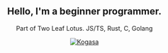 <div align="center">
  <h2>Hello, I'm a beginner programmer.</h2>
  <p>Part of Two Leaf Lotus. JS/TS, Rust, C, Golang</p>
  <a href="https://github.com/kogasacord" target="_blank" data-wpel-link="external" rel="external noopener noreferrer">
    <img alt="Kogasa" src="https://custom-icon-badges.demolab.com/badge/kogasa-tatara-03989e?style=flat&logo=kogasa">
  </a>
</div>
